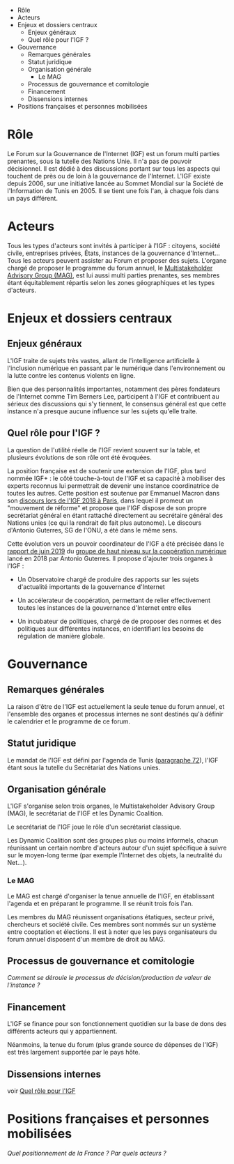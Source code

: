 <!-- MarkdownTOC -->

- Rôle
- Acteurs
- Enjeux et dossiers centraux
	- Enjeux généraux
	- Quel rôle pour l'IGF ?
- Gouvernance
	- Remarques générales
	- Statut juridique
	- Organisation générale
		- Le MAG
	- Processus de gouvernance et comitologie
	- Financement
	- Dissensions internes
- Positions françaises et personnes mobilisées

<!-- /MarkdownTOC -->


# Rôle

Le Forum sur la Gouvernance de l'Internet (IGF) est un forum multi parties prenantes, sous la tutelle des Nations Unie. Il n'a pas de pouvoir décisionnel. Il est dédié à des discussions portant sur tous les aspects qui touchent de près ou de loin à la gouvernance de l'Internet. L'IGF existe depuis 2006, sur une initiative lancée au Sommet Mondial sur la Société de l'Information de Tunis en 2005. Il se tient une fois l'an, à chaque fois dans un pays différent.

# Acteurs

Tous les types d'acteurs sont invités à participer à l'IGF : citoyens, société civile, entreprises privées, États, instances de la gouvernance d'Internet... Tous les acteurs peuvent assister au Forum et proposer des sujets. L'organe chargé de proposer le programme du forum annuel, le [Multistakeholder Advisory Group (MAG)](#le-mag), est lui aussi multi parties prenantes, ses membres étant équitablement répartis selon les zones géographiques et les types d'acteurs.



# Enjeux et dossiers centraux

## Enjeux généraux 

L'IGF traite de sujets très vastes, allant de l'intelligence artificielle à l'inclusion numérique en passant par le numérique dans l'environnement ou la lutte contre les contenus violents en ligne. 

Bien que des personnalités importantes, notamment des pères fondateurs de l'Internet comme Tim Berners Lee, participent à l'IGF et contribuent au sérieux des discussions qui s'y tiennent, le consensus général est que cette instance n'a presque aucune influence sur les sujets qu'elle traite.

## Quel rôle pour l'IGF ?

La question de l'utilité réelle de l'IGF revient souvent sur la table, et plusieurs évolutions de son rôle ont été évoquées.

La position française est de soutenir une extension de l'IGF, plus tard nommée IGF+ : le côté touche-à-tout de l'IGF et sa capacité à mobiliser des experts reconnus lui permettrait de devenir une instance coordinatrice de toutes les autres. Cette position est soutenue par Emmanuel Macron dans son [discours lors de l'IGF 2018 à Paris](https://www.elysee.fr/emmanuel-macron/2018/11/12/discours-du-president-de-la-republique-emmanuel-macron-lors-du-forum-sur-la-gouvernance-de-linternet-a-lunesco), dans lequel il promeut un "mouvement de réforme" et propose que l'IGF dispose de son propre secrétariat général en étant rattaché directement au secrétaire général des Nations unies (ce qui la rendrait de fait plus autonome). Le discours d'Antonio Guterres, SG de l'ONU, a été dans le même sens. 

Cette évolution vers un pouvoir coordinateur de l'IGF a été précisée dans le [rapport de juin 2019](https://digitalcooperation.org/wp-content/uploads/2019/06/DigitalCooperation-report-web-FINAL-1.pdf) du [groupe de haut niveau sur la coopération numérique](https://digitalcooperation.org/) lancé en 2018 par Antonio Guterres. Il propose d'ajouter trois organes à l'IGF : 

- Un Observatoire chargé de produire des rapports sur les sujets d'actualité importants de la gouvernance d'Internet

- Un accélerateur de coopération, permettant de relier effectivement toutes les instances de la gouvernance d'Internet entre elles

- Un incubateur de politiques, chargé de de proposer des normes et des politiques aux différentes instances, en identifiant les besoins de régulation de manière globale.


# Gouvernance

## Remarques générales

La raison d'être de l'IGF est actuellement la seule tenue du forum annuel, et l'ensemble des organes et processus internes ne sont destinés qu'à définir le calendrier et le programme de ce forum.

## Statut juridique

Le mandat de l'IGF est défini par l'agenda de Tunis ([paragraphe 72](http://www.itu.int/net/wsis/docs2/tunis/off/6rev1-fr.html)), l'IGF étant sous la tutelle du Secrétariat des Nations unies.

## Organisation générale

L'IGF s'organise selon trois organes, le Multistakeholder Advisory Group (MAG), le secrétariat de l'IGF et les Dynamic Coalition. 

Le secrétariat de l'IGF joue le rôle d'un secrétariat classique.

Les Dynamic Coalition sont des groupes plus ou moins informels, chacun réunissant un certain nombre d'acteurs autour d'un sujet spécifique à suivre sur le moyen-long terme (par exemple l'Internet des objets, la neutralité du Net...).

### Le MAG

Le MAG est chargé d'organiser la tenue annuelle de l'IGF, en établissant l'agenda et en préparant le programme. Il se réunit trois fois l'an.

Les membres du MAG réunissent organisations étatiques, secteur privé, chercheurs et société civile. Ces membres sont nommés sur un système entre cooptation et élections. Il est à noter que les pays organisateurs du forum annuel disposent d'un membre de droit au MAG.

## Processus de gouvernance et comitologie

_Comment se déroule le processus de décision/production de valeur de l'instance ?_

## Financement

L'IGF se finance pour son fonctionnement quotidien sur la base de dons des différents acteurs qui y appartiennent. 

Néanmoins, la tenue du forum (plus grande source de dépenses de l'IGF) est très largement supportée par le pays hôte.

## Dissensions internes

voir [Quel rôle pour l'IGF](#quel-rôle-pour-ligf-)

# Positions françaises et personnes mobilisées

_Quel positionnement de la France ? Par quels acteurs ?_